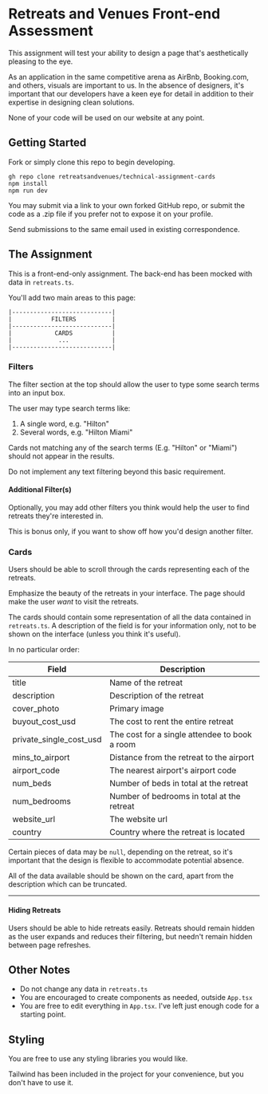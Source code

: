 # Retreats and Venues Front-end Assessment

This assignment will test your ability to design a page that's aesthetically pleasing to the eye. 

As an application in the same competitive arena as AirBnb, Booking.com, and others, visuals are important to us. In the absence of designers, it's important that our developers have a keen eye for detail in addition to their expertise in designing clean solutions. 

None of your code will be used on our website at any point.

## Getting Started

Fork or simply clone this repo to begin developing. 

```
gh repo clone retreatsandvenues/technical-assignment-cards
npm install
npm run dev
```

You may submit via a link to your own forked GitHub repo, or submit the code as a .zip file if you prefer not to expose it on your profile. 

Send submissions to the same email used in existing correspondence.

## The Assignment

This is a front-end-only assignment. The back-end has been mocked with data in `retreats.ts`.

You'll add two main areas to this page: 

```
|----------------------------|
|           FILTERS          |
|----------------------------|
|            CARDS           |
|             ...            |
|----------------------------|
```

### Filters

The filter section at the top should allow the user to type some search terms into an input box. 

The user may type search terms like: 
1. A single word, e.g. "Hilton"
2. Several words, e.g. "Hilton Miami"

Cards not matching any of the search terms (E.g. "Hilton" or "Miami") should not appear in the results. 

Do not implement any text filtering beyond this basic requirement. 

#### Additional Filter(s)

Optionally, you may add other filters you think would help the user to find retreats they're interested in. 

This is bonus only, if you want to show off how you'd design another filter.

### Cards

Users should be able to scroll through the cards representing each of the retreats. 

Emphasize the beauty of the retreats in your interface. The page should make the user _want_ to visit the retreats. 

The cards should contain some representation of all the data contained in `retreats.ts`. A description of the field is for your information only, not to be shown on the interface (unless you think it's useful).

In no particular order:

| Field | Description |
| --- | --- |
| title | Name of the retreat |
| description | Description of the retreat |
| cover_photo | Primary image |
| buyout_cost_usd | The cost to rent the entire retreat |
| private_single_cost_usd  | The cost for a single attendee to book a room |
| mins_to_airport  | Distance from the retreat to the airport |
| airport_code  | The nearest airport's airport code |
| num_beds | Number of beds in total at the retreat |
| num_bedrooms | Number of bedrooms in total at the retreat |
| website_url | The website url |
| country | Country where the retreat is located |

Certain pieces of data may be `null`, depending on the retreat, so it's important that the design is flexible to accommodate potential absence. 

All of the data available should be shown on the card, apart from the description which can be truncated. 

---

#### Hiding Retreats

Users should be able to hide retreats easily. Retreats should remain hidden as the user expands and reduces their filtering, but needn't remain hidden between page refreshes. 

## Other Notes

- Do not change any data in `retreats.ts`
- You are encouraged to create components as needed, outside `App.tsx`
- You are free to edit everything in `App.tsx`. I've left just enough code for a starting point.

## Styling

You are free to use any styling libraries you would like. 

Tailwind has been included in the project for your convenience, but you don't have to use it. 

